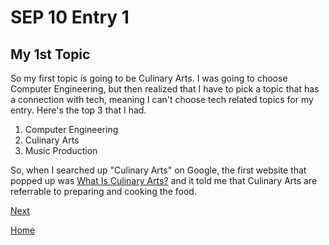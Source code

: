 # SEP 10 Entry 1
## My 1st Topic
So my first topic is going to be Culinary Arts. I was going to choose Computer Engineering, but then realized that I have to pick a topic that has a connection with tech, meaning I can't choose tech related topics for my entry. Here's the top 3 that I had.

1. Computer Engineering
2. Culinary Arts
3. Music Production
  
So, when I searched up "Culinary Arts" on Google, the first website that popped up was [What Is Culinary Arts?](https://hospitalityinsights.ehl.edu/culinary-arts#:~:text=So%2C%20put%20simply%2C%20culinary%20arts,professions%20that%20involve%20food%20service.) and it told me that Culinary Arts are referrable to preparing and cooking the food.

[Next](entry02.md)

[Home](../README.md)
